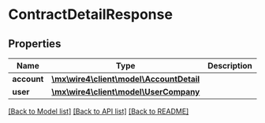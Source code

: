 # ContractDetailResponse

## Properties
Name | Type | Description | Notes
------------ | ------------- | ------------- | -------------
**account** | [**\mx\wire4\client\model\AccountDetail**](AccountDetail.md) |  | [optional] 
**user** | [**\mx\wire4\client\model\UserCompany**](UserCompany.md) |  | [optional] 

[[Back to Model list]](../../README.md#documentation-for-models) [[Back to API list]](../../README.md#documentation-for-api-endpoints) [[Back to README]](../../README.md)

